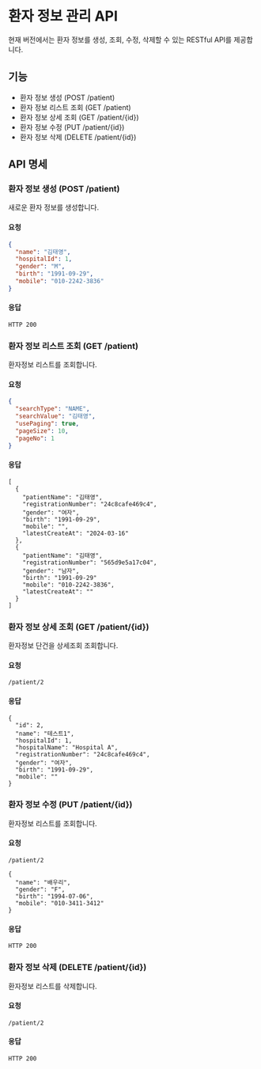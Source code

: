 # 환자 정보 관리 API

현재 버전에서는 환자 정보를 생성, 조회, 수정, 삭제할 수 있는 RESTful API를 제공합니다.

## 기능

- 환자 정보 생성 (POST /patient)
- 환자 정보 리스트 조회 (GET /patient)
- 환자 정보 상세 조회 (GET /patient/{id})
- 환자 정보 수정 (PUT /patient/{id})
- 환자 정보 삭제 (DELETE /patient/{id})

## API 명세

### 환자 정보 생성 (POST /patient)

새로운 환자 정보를 생성합니다.

#### 요청

```json
{
  "name": "김태영",
  "hospitalId": 1,
  "gender": "M",
  "birth": "1991-09-29",
  "mobile": "010-2242-3836"
}
```

#### 응답

```
HTTP 200
```




### 환자 정보 리스트 조회 (GET /patient)

환자정보 리스트를 조회합니다.

#### 요청

```json
{
  "searchType": "NAME",
  "searchValue": "김태영",
  "usePaging": true,
  "pageSize": 10,
  "pageNo": 1
}
```

#### 응답

```
[
  {
    "patientName": "김태영",
    "registrationNumber": "24c8cafe469c4",
    "gender": "여자",
    "birth": "1991-09-29",
    "mobile": "",
    "latestCreateAt": "2024-03-16"
  },
  {
    "patientName": "김태영",
    "registrationNumber": "565d9e5a17c04",
    "gender": "남자",
    "birth": "1991-09-29"
    "mobile": "010-2242-3836",
    "latestCreateAt": ""
  }
]
```





### 환자 정보 상세 조회 (GET /patient/{id})

환자정보 단건을 상세조회 조회합니다.


#### 요청

```
/patient/2
```


#### 응답

```
{
  "id": 2,
  "name": "테스트1",
  "hospitalId": 1,
  "hospitalName": "Hospital A",
  "registrationNumber": "24c8cafe469c4",
  "gender": "여자",
  "birth": "1991-09-29",
  "mobile": ""
}
```




### 환자 정보 수정 (PUT /patient/{id})

환자정보 리스트를 조회합니다.

#### 요청

```
/patient/2

{
  "name": "배우리",
  "gender": "F",
  "birth": "1994-07-06",
  "mobile": "010-3411-3412"
}
```

#### 응답

```
HTTP 200
```



### 환자 정보 삭제 (DELETE /patient/{id})

환자정보 리스트를 삭제합니다.

#### 요청

```
/patient/2
```


#### 응답

```
HTTP 200
```



